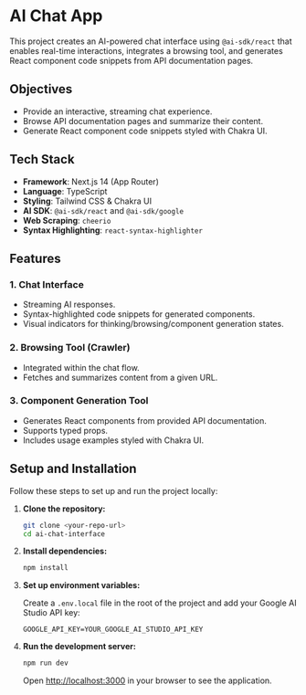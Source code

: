 # AI Chat App

This project creates an AI-powered chat interface using `@ai-sdk/react` that enables real-time interactions, integrates a browsing tool, and generates React component code snippets from API documentation pages.

## Objectives

- Provide an interactive, streaming chat experience.
- Browse API documentation pages and summarize their content.
- Generate React component code snippets styled with Chakra UI.

## Tech Stack

- **Framework**: Next.js 14 (App Router)
- **Language**: TypeScript
- **Styling**: Tailwind CSS & Chakra UI
- **AI SDK**: `@ai-sdk/react` and `@ai-sdk/google`
- **Web Scraping**: `cheerio`
- **Syntax Highlighting**: `react-syntax-highlighter`

## Features

### 1. Chat Interface

- Streaming AI responses.
- Syntax-highlighted code snippets for generated components.
- Visual indicators for thinking/browsing/component generation states.

### 2. Browsing Tool (Crawler)

- Integrated within the chat flow.
- Fetches and summarizes content from a given URL.

### 3. Component Generation Tool

- Generates React components from provided API documentation.
- Supports typed props.
- Includes usage examples styled with Chakra UI.

## Setup and Installation

Follow these steps to set up and run the project locally:

1.  **Clone the repository:**

    ```bash
    git clone <your-repo-url>
    cd ai-chat-interface
    ```

2.  **Install dependencies:**

    ```bash
    npm install
    ```

3.  **Set up environment variables:**

    Create a `.env.local` file in the root of the project and add your Google AI Studio API key:

    ```
    GOOGLE_API_KEY=YOUR_GOOGLE_AI_STUDIO_API_KEY
    ```

4.  **Run the development server:**

    ```bash
    npm run dev
    ```

    Open [http://localhost:3000](http://localhost:3000) in your browser to see the application.
